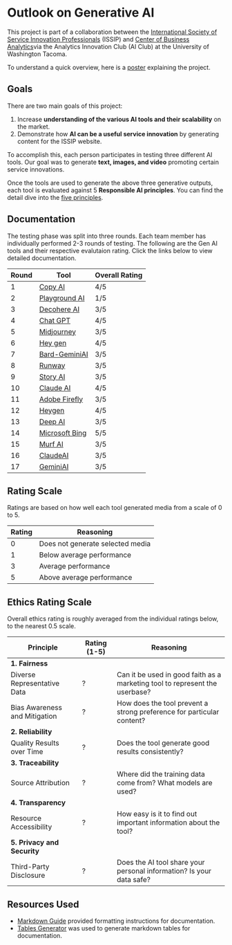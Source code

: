 # Outlook on Generative AI

This project is part of a collaboration between the [International Society of Service Innovation Professionals](https://www.issip.org) (ISSIP) and [Center of Business Analytics](https://www.tacoma.uw.edu/business/cba)via the Analytics Innovation Club (AI Club) at the University of Washington Tacoma.

To understand a quick overview, here is a [poster](https://github.com/MSBA-AICLUB/ISSIP/blob/main/ISSIP%20Poster.pdf) explaining the project. 

## Goals
There are two main goals of this project:
1. Increase **understanding of the various AI tools and their scalability** on the market.
2. Demonstrate how **AI can be a useful service innovation** by generating content for the ISSIP website.

To accomplish this, each person participates in testing three different AI tools. Our goal was to generate **text, images, and video** promoting certain service innovations. 

Once the tools are used to generate the above three generative outputs, each tool is evaluated against 5 **Responsible AI principles**. You can find the detail dive into the [five principles](https://github.com/MSBA-AICLUB/ISSIP/blob/main/EVALUATION_PRINCIPLES.md).

## Documentation
The testing phase was split into three rounds. Each team member has individually performed 2-3 rounds of testing. The following are the Gen AI tools and their respective evalutaion rating. Click the links below to view detailed documentation. 

| Round | Tool                                                                             | Overall Rating |
|-------|----------------------------------------------------------------------------------|----------------|
| 1     |  [Copy AI](https://github.com/MSBA-AICLUB/ISSIP/blob/main/CopyAI.md)              | 4/5            |
| 2     |  [Playground AI](https://github.com/MSBA-AICLUB/ISSIP/blob/main/PlaygroundAI.md)  | 1/5            |
| 3     |  [Decohere AI](https://github.com/MSBA-AICLUB/ISSIP/blob/main/DecohereAI.md)      | 3/5            |
| 4     |  [Chat GPT](https://github.com/MSBA-AICLUB/ISSIP/blob/main/Revathi%20Chintapalli.md)      | 4/5            |
| 5     |  [Midjourney](https://github.com/MSBA-AICLUB/ISSIP/blob/main/Revathi%20Chintapalli.md)      | 3/5            |
| 6     |  [Hey gen](https://github.com/MSBA-AICLUB/ISSIP/blob/main/Revathi%20Chintapalli.md)      | 4/5            |
| 7     |  [Bard-GeminiAI](https://github.com/MSBA-AICLUB/ISSIP/blob/main/Moosa%20Nausab.md)      | 3/5            |
| 8     |  [Runway](https://github.com/MSBA-AICLUB/ISSIP/blob/main/Moosa%20Nausab.md)      | 3/5            |
| 9     |  [Story AI](https://github.com/MSBA-AICLUB/ISSIP/blob/main/Moosa%20Nausab.md)      | 3/5            |
| 10     |  [Claude AI](https://github.com/MSBA-AICLUB/ISSIP/blob/main/Kunsulyu%20Janabayeva.md)      | 4/5            |
| 11     |  [Adobe Firefly](https://github.com/MSBA-AICLUB/ISSIP/blob/main/Kunsulyu%20Janabayeva.md)      | 3/5            |
| 12    |  [Heygen](https://github.com/MSBA-AICLUB/ISSIP/blob/main/Kunsulyu%20Janabayeva.md)      | 4/5            |
| 13     |  [Deep AI](https://github.com/MSBA-AICLUB/ISSIP/blob/main/Jada%20Simpson.md)      | 3/5            |
| 14    |  [Microsoft Bing](https://github.com/MSBA-AICLUB/ISSIP/blob/main/Jada%20Simpson.md)      | 5/5            |
| 15     |  [Murf AI](https://github.com/MSBA-AICLUB/ISSIP/blob/main/Murf.AI.pdf)      | 3/5            |
| 16     |  [ClaudeAI](https://github.com/MSBA-AICLUB/ISSIP/blob/main/ClaudeAI_Lourdes.pdf)      | 3/5            |
| 17     |  [GeminiAI](https://github.com/MSBA-AICLUB/ISSIP/blob/main/Gemini_Lourdes.pdf)      | 3/5            |


## Rating Scale
Ratings are based on how well each tool generated media from a scale of 0 to 5. 

| Rating | Reasoning                        |
|--------|----------------------------------|
| 0      | Does not generate selected media |
| 1      | Below average performance        |
| 3      | Average performance              |
| 5      | Above average performance        |

## Ethics Rating Scale
Overall ethics rating is roughly averaged from the individual ratings below, to the nearest 0.5 scale.

| Principle                     | Rating (1-5) | Reasoning                                                                   |
|-------------------------------|--------------|-----------------------------------------------------------------------------|
| **1. Fairness**               |              |                                                                             |
| Diverse Representative Data   | ?            | Can it be used in good faith as a marketing tool to represent the userbase? |
| Bias Awareness and Mitigation | ?            | How does the tool prevent a strong preference for particular content?       |
| **2. Reliability**            |              |                                                                             |
| Quality Results over Time     | ?            | Does the tool generate good results consistently?                           |
| **3. Traceability**           |              |                                                                             |
| Source Attribution            | ?            | Where did the training data come from? What models are used?                |
| **4. Transparency**           |              |                                                                             |
| Resource Accessibility        | ?            | How easy is it to find out important information about the tool?            |
| **5. Privacy and Security**   |              |                                                                             |
| Third-Party Disclosure        | ?            | Does the AI tool share your personal information? Is your data safe?        |

## Resources Used
* [Markdown Guide](https://www.markdownguide.org/basic-syntax/) provided formatting instructions for documentation.
* [Tables Generator](https://www.tablesgenerator.com/markdown_tables) was used to generate markdown tables for documentation.

